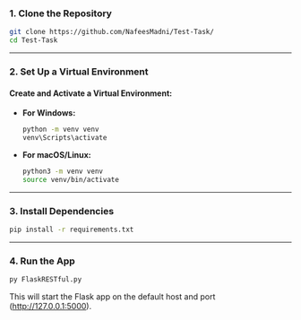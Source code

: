 ### **1. Clone the Repository**

```bash
git clone https://github.com/NafeesMadni/Test-Task/
cd Test-Task
```
---

### **2. Set Up a Virtual Environment**

#### Create and Activate a Virtual Environment:
- **For Windows:**
  ```bash
  python -m venv venv
  venv\Scripts\activate
  ```

- **For macOS/Linux:**
  ```bash
  python3 -m venv venv
  source venv/bin/activate
  ```

---

### **3. Install Dependencies**
```bash
pip install -r requirements.txt
```
---
### **4. Run the App**

```bash
py FlaskRESTful.py
```
This will start the Flask app on the default host and port (http://127.0.0.1:5000).
